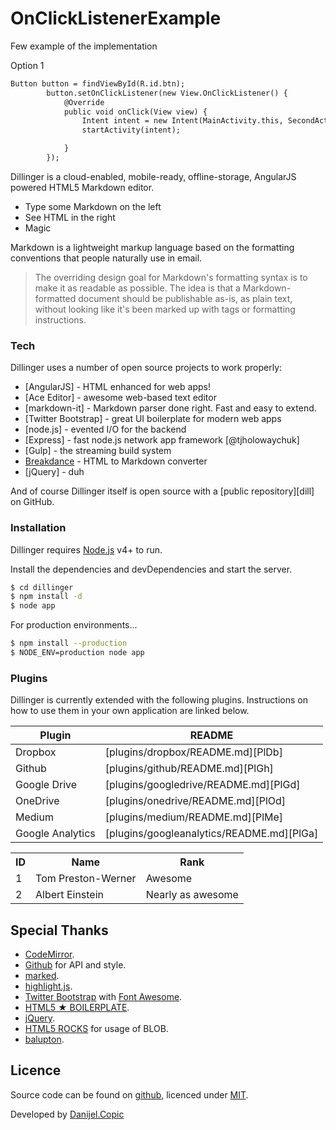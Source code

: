 # OnClickListenerExample
Few example of the implementation

Option 1

```html
Button button = findViewById(R.id.btn);
        button.setOnClickListener(new View.OnClickListener() {
            @Override
            public void onClick(View view) {
                Intent intent = new Intent(MainActivity.this, SecondActivity.class);
                startActivity(intent);

            }
        });
```

Dillinger is a cloud-enabled, mobile-ready, offline-storage, AngularJS powered HTML5 Markdown editor.

  - Type some Markdown on the left
  - See HTML in the right
  - Magic
  
 Markdown is a lightweight markup language based on the formatting conventions that people naturally use in email.

> The overriding design goal for Markdown's
> formatting syntax is to make it as readable
> as possible. The idea is that a
> Markdown-formatted document should be
> publishable as-is, as plain text, without
> looking like it's been marked up with tags
> or formatting instructions.

### Tech

Dillinger uses a number of open source projects to work properly:

* [AngularJS] - HTML enhanced for web apps!
* [Ace Editor] - awesome web-based text editor
* [markdown-it] - Markdown parser done right. Fast and easy to extend.
* [Twitter Bootstrap] - great UI boilerplate for modern web apps
* [node.js] - evented I/O for the backend
* [Express] - fast node.js network app framework [@tjholowaychuk]
* [Gulp] - the streaming build system
* [Breakdance](http://breakdance.io) - HTML to Markdown converter
* [jQuery] - duh

And of course Dillinger itself is open source with a [public repository][dill]
 on GitHub.

### Installation

Dillinger requires [Node.js](https://nodejs.org/) v4+ to run.

Install the dependencies and devDependencies and start the server.

```sh
$ cd dillinger
$ npm install -d
$ node app
```

For production environments...

```sh
$ npm install --production
$ NODE_ENV=production node app
```

### Plugins

Dillinger is currently extended with the following plugins. Instructions on how to use them in your own application are linked below.

| Plugin | README |
| ------ | ------ |
| Dropbox | [plugins/dropbox/README.md][PlDb] |
| Github | [plugins/github/README.md][PlGh] |
| Google Drive | [plugins/googledrive/README.md][PlGd] |
| OneDrive | [plugins/onedrive/README.md][PlOd] |
| Medium | [plugins/medium/README.md][PlMe] |
| Google Analytics | [plugins/googleanalytics/README.md][PlGa] |


<table>
<tr>
<th>ID</th><th>Name</th><th>Rank</th>
</tr>
<tr>
<td>1</td><td>Tom Preston-Werner</td><td>Awesome</td>
</tr>
<tr>
<td>2</td><td>Albert Einstein</td><td>Nearly as awesome</td>
</tr>
</table>



## Special Thanks
* [CodeMirror](http://codemirror.net/).
* [Github](http://developer.github.com/) for API and style.
* [marked](https://github.com/chjj/marked).
* [highlight.js](http://softwaremaniacs.org/soft/highlight/en/).
* [Twitter Bootstrap](http://twitter.github.com/bootstrap/) with [Font Awesome](http://fortawesome.github.com/Font-Awesome/).
* [HTML5 ★ BOILERPLATE](http://html5boilerplate.com/).
* [jQuery](http://jquery.com/).
* [HTML5 ROCKS](http://www.html5rocks.com/en/tutorials/file/xhr2/) for usage of BLOB.
* [balupton](https://github.com/balupton).

## Licence

Source code can be found on [github](https://github.com/georgeOsdDev/markdown-edit), licenced under [MIT](http://opensource.org/licenses/mit-license.php).

Developed by [Danijel.Copic](http://adit.rs)
